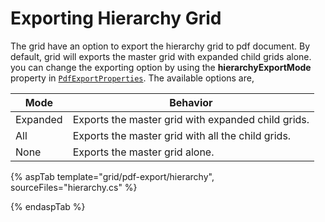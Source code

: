 # Exporting Hierarchy Grid

The grid have an option to export the hierarchy grid to pdf document. By default, grid will exports the master grid with expanded child grids alone. you can change the exporting option by using the **hierarchyExportMode** property in [`PdfExportProperties`](https://ej2.syncfusion.com/documentation/api/grid/pdfExportProperties/#pdfexportproperties). The available options are,

| Mode     | Behavior    |
|----------|-------------|
| Expanded | Exports the master grid with expanded child grids. |
| All      | Exports the master grid with all the child grids. |
| None     | Exports the master grid alone. |

{% aspTab template="grid/pdf-export/hierarchy", sourceFiles="hierarchy.cs" %}

{% endaspTab %}